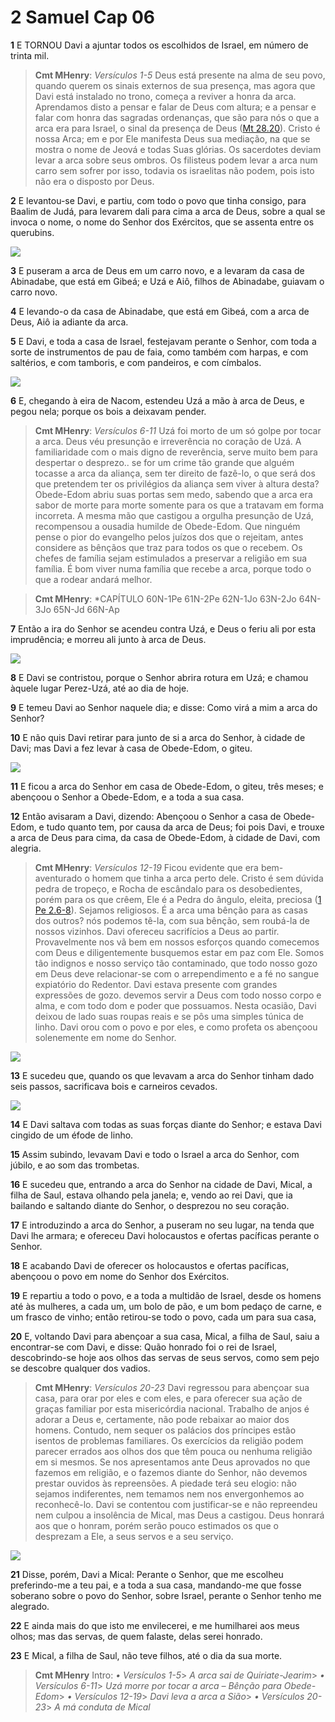 # 2 Samuel Cap 06

**1** 	E TORNOU Davi a ajuntar todos os escolhidos de Israel, em número de trinta mil.

> **Cmt MHenry**: *Versículos 1-5* Deus está presente na alma de seu povo, quando querem os sinais externos de sua presença, mas agora que Davi está instalado no trono, começa a reviver a honra da arca. Aprendamos disto a pensar e falar de Deus com altura; e a pensar e falar com honra das sagradas ordenanças, que são para nós o que a arca era para Israel, o sinal da presença de Deus ([Mt 28.20](../40N-Mt/28.md#20)). Cristo é nossa Arca; em e por Ele manifesta Deus sua mediação, na que se mostra o nome de Jeová e todas Suas glórias. Os sacerdotes deviam levar a arca sobre seus ombros. Os filisteus podem levar a arca num carro sem sofrer por isso, todavia os israelitas não podem, pois isto não era o disposto por Deus.

**2** 	E levantou-se Davi, e partiu, com todo o povo que tinha consigo, para Baalim de Judá, para levarem dali para cima a arca de Deus, sobre a qual se invoca o nome, o nome do Senhor dos Exércitos, que se assenta entre os querubins.

![](../Images/SweetPublishing/10-6-1.jpg) 

**3** 	E puseram a arca de Deus em um carro novo, e a levaram da casa de Abinadabe, que está em Gibeá; e Uzá e Aiô, filhos de Abinadabe, guiavam o carro novo.

**4** 	E levando-o da casa de Abinadabe, que está em Gibeá, com a arca de Deus, Aiô ia adiante da arca.

**5** 	E Davi, e toda a casa de Israel, festejavam perante o Senhor, com toda a sorte de instrumentos de pau de faia, como também com harpas, e com saltérios, e com tamboris, e com pandeiros, e com címbalos.

![](../Images/SweetPublishing/10-6-2.jpg) 

**6** 	E, chegando à eira de Nacom, estendeu Uzá a mão à arca de Deus, e pegou nela; porque os bois a deixavam pender.

> **Cmt MHenry**: *Versículos 6-11* Uzá foi morto de um só golpe por tocar a arca. Deus véu presunção e irreverência no coração de Uzá. A familiaridade com o mais digno de reverência, serve muito bem para despertar o desprezo.. se for um crime tão grande que alguém tocasse a arca da aliança, sem ter direito de fazê-lo, o que será dos que pretendem ter os privilégios da aliança sem viver à altura desta? Obede-Edom abriu suas portas sem medo, sabendo que a arca era sabor de morte para morte somente para os que a tratavam em forma incorreta. A mesma mão que castigou a orgulha presunção de Uzá, recompensou a ousadia humilde de Obede-Edom. Que ninguém pense o pior do evangelho pelos juízos dos que o rejeitam, antes considere as bênçãos que traz para todos os que o recebem. Os chefes de família sejam estimulados a preservar a religião em sua família. É bom viver numa família que recebe a arca, porque todo o que a rodear andará melhor.

> **Cmt MHenry**: *CAPÍTULO 60N-1Pe 61N-2Pe 62N-1Jo 63N-2Jo 64N-3Jo 65N-Jd 66N-Ap

**7** 	Então a ira do Senhor se acendeu contra Uzá, e Deus o feriu ali por esta imprudência; e morreu ali junto à arca de Deus.

![](../Images/SweetPublishing/10-6-3.jpg) 

**8** 	E Davi se contristou, porque o Senhor abrira rotura em Uzá; e chamou àquele lugar Perez-Uzá, até ao dia de hoje.

**9** 	E temeu Davi ao Senhor naquele dia; e disse: Como virá a mim a arca do Senhor?

**10** 	E não quis Davi retirar para junto de si a arca do Senhor, à cidade de Davi; mas Davi a fez levar à casa de Obede-Edom, o giteu.

![](../Images/SweetPublishing/10-6-4.jpg) 

**11** 	E ficou a arca do Senhor em casa de Obede-Edom, o giteu, três meses; e abençoou o Senhor a Obede-Edom, e a toda a sua casa.

**12** 	Então avisaram a Davi, dizendo: Abençoou o Senhor a casa de Obede-Edom, e tudo quanto tem, por causa da arca de Deus; foi pois Davi, e trouxe a arca de Deus para cima, da casa de Obede-Edom, à cidade de Davi, com alegria.

> **Cmt MHenry**: *Versículos 12-19* Ficou evidente que era bem-aventurado o homem que tinha a arca perto dele. Cristo é sem dúvida pedra de tropeço, e Rocha de escândalo para os desobedientes, porém para os que crêem, Ele é a Pedra do ângulo, eleita, preciosa ([1 Pe 2.6-8](../60N-1Pe/02.md#6)). Sejamos religiosos. É a arca uma bênção para as casas dos outros? nós podemos tê-la, com sua bênção, sem roubá-la de nossos vizinhos. Davi ofereceu sacrifícios a Deus ao partir. Provavelmente nos vã bem em nossos esforços quando comecemos com Deus e diligentemente busquemos estar em paz com Ele. Somos tão indignos e nosso serviço tão contaminado, que todo nosso gozo em Deus deve relacionar-se com o arrependimento e a fé no sangue expiatório do Redentor. Davi estava presente com grandes expressões de gozo. devemos servir a Deus com todo nosso corpo e alma, e com todo dom e poder que possuamos. Nesta ocasião, Davi deixou de lado suas roupas reais e se pôs uma simples túnica de linho. Davi orou com o povo e por eles, e como profeta os abençoou solenemente em nome do Senhor.

![](../Images/SweetPublishing/10-6-5.jpg) 

**13** 	E sucedeu que, quando os que levavam a arca do Senhor tinham dado seis passos, sacrificava bois e carneiros cevados.

![](../Images/SweetPublishing/10-6-6.jpg) 

**14** 	E Davi saltava com todas as suas forças diante do Senhor; e estava Davi cingido de um éfode de linho.

**15** 	Assim subindo, levavam Davi e todo o Israel a arca do Senhor, com júbilo, e ao som das trombetas.

**16** 	E sucedeu que, entrando a arca do Senhor na cidade de Davi, Mical, a filha de Saul, estava olhando pela janela; e, vendo ao rei Davi, que ia bailando e saltando diante do Senhor, o desprezou no seu coração.

**17** 	E introduzindo a arca do Senhor, a puseram no seu lugar, na tenda que Davi lhe armara; e ofereceu Davi holocaustos e ofertas pacíficas perante o Senhor.

**18** 	E acabando Davi de oferecer os holocaustos e ofertas pacíficas, abençoou o povo em nome do Senhor dos Exércitos.

**19** 	E repartiu a todo o povo, e a toda a multidão de Israel, desde os homens até às mulheres, a cada um, um bolo de pão, e um bom pedaço de carne, e um frasco de vinho; então retirou-se todo o povo, cada um para sua casa,

**20** 	E, voltando Davi para abençoar a sua casa, Mical, a filha de Saul, saiu a encontrar-se com Davi, e disse: Quão honrado foi o rei de Israel, descobrindo-se hoje aos olhos das servas de seus servos, como sem pejo se descobre qualquer dos vadios.

> **Cmt MHenry**: *Versículos 20-23* Davi regressou para abençoar sua casa, para orar por eles e com eles, e para oferecer sua ação de graças familiar por esta misericórdia nacional. Trabalho de anjos é adorar a Deus e, certamente, não pode rebaixar ao maior dos homens. Contudo, nem sequer os palácios dos príncipes estão isentos de problemas familiares. Os exercícios da religião podem parecer errados aos olhos dos que têm pouca ou nenhuma religião em si mesmos. Se nos apresentamos ante Deus aprovados no que fazemos em religião, e o fazemos diante do Senhor, não devemos prestar ouvidos às repreensões. A piedade terá seu elogio: não sejamos indiferentes, nem temamos nem nos envergonhemos ao reconhecê-lo. Davi se contentou com justificar-se e não repreendeu nem culpou a insolência de Mical, mas Deus a castigou. Deus honrará aos que o honram, porém serão pouco estimados os que o desprezam a Ele, a seus servos e a seu serviço.

![](../Images/SweetPublishing/10-6-7.jpg) 

**21** 	Disse, porém, Davi a Mical: Perante o Senhor, que me escolheu preferindo-me a teu pai, e a toda a sua casa, mandando-me que fosse soberano sobre o povo do Senhor, sobre Israel, perante o Senhor tenho me alegrado.

**22** 	E ainda mais do que isto me envilecerei, e me humilharei aos meus olhos; mas das servas, de quem falaste, delas serei honrado.

**23** 	E Mical, a filha de Saul, não teve filhos, até o dia da sua morte.


> **Cmt MHenry** Intro: *• Versículos 1-5*> *A arca sai de Quiriate-Jearim*> *• Versículos 6-11*> *Uzá morre por tocar a arca – Bênção para Obede-Edom*> *• Versículos 12-19*> *Davi leva a arca a Sião*> *• Versículos 20-23*> *A má conduta de Mical*
